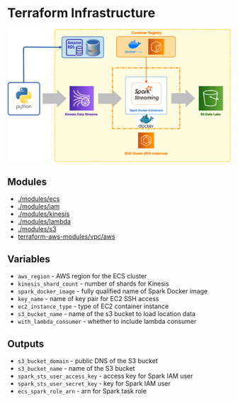 # Terraform Infrastructure

![AWS Infrastructure](../docs/images/aws-data-pipeline.png)

## Modules

* [./modules/ecs](./modules/ecs/README.md)
* [./modules/iam](./modules/iam/README.md)
* [./modules/kinesis](./modules/kinesis/README.md)
* [./modules/lambda](./modules/lambda/README.md)
* [./modules/s3](./modules/s3/README.md)
* [terraform-aws-modules/vpc/aws](https://registry.terraform.io/modules/terraform-aws-modules/vpc/aws/latest)

## Variables

* `aws_region` - AWS region for the ECS cluster
* `kinesis_shard_count` - number of shards for Kinesis
* `spark_docker_image` - fully qualified name of Spark Docker image
* `key_name` - name of key pair for EC2 SSH access
* `ec2_instance_type` - type of EC2 container instance
* `s3_bucket_name` - name of the s3 bucket to load location data
* `with_lambda_consumer` - whether to include lambda consumer

## Outputs

* `s3_bucket_domain` - public DNS of the S3 bucket
* `s3_bucket_name` - name of the S3 bucket
* `spark_sts_user_access_key` - access key for Spark IAM user
* `spark_sts_user_secret_key` - key for Spark IAM user
* `ecs_spark_role_arn` - arn for Spark task role
